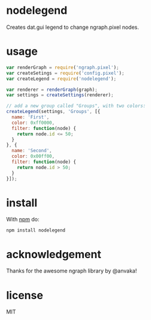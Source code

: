 # nodelegend

Creates dat.gui legend to change ngraph.pixel nodes.

# usage

``` js
var renderGraph = require('ngraph.pixel');
var createSetings = require('config.pixel');
var createLegend = require('nodelegend');

var renderer = renderGraph(graph);
var settings = createSettings(renderer);

// add a new group called "Groups", with two colors:
createLegend(settings, 'Groups', [{
  name: 'First',
  color: 0xff0000,
  filter: function(node) {
    return node.id <= 50;
  }
}, {
  name: 'Second',
  color: 0x00ff00,
  filter: function(node) {
    return node.id > 50;
  }
}]);
```


# install

With [npm](https://npmjs.org) do:

```
npm install nodelegend
```

# acknowledgement

Thanks for the awesome ngraph library by @anvaka!

# license

MIT
